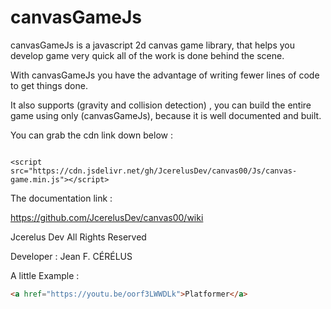 # canvasGameJs

 canvasGameJs is a javascript 2d canvas game library,
 that helps you develop game very quick all of the work is done behind the scene. 

With canvasGameJs you have the advantage of writing fewer lines of code to get
things done.

It also supports (gravity and collision detection) ,
you can build the entire game using only (canvasGameJs),
because it is well documented and built.



You can grab the cdn link down below :
<pre><code>
&lt;script src="https://cdn.jsdelivr.net/gh/JcerelusDev/canvas00/Js/canvas-game.min.js"&gt;&lt;/script&gt;
</code></pre>
The documentation link :

https://github.com/JcerelusDev/canvas00/wiki



Jcerelus Dev All Rights Reserved 

Developer : Jean F. CÉRÉLUS


A little Example :
```html
<a href="https://youtu.be/oorf3LWWDLk">Platformer</a>
```
